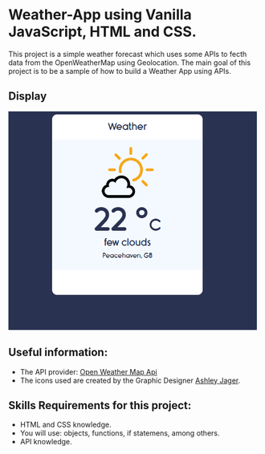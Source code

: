# Weather-App using Vanilla JavaScript, HTML and CSS.

This project is a simple weather forecast which uses some APIs to fecth data from the OpenWeatherMap using Geolocation. The main goal of this project is to be a sample of how to build a Weather App using APIs.

## Display
<img src = "Accepted.png">

## Useful information:
- The API provider: [Open Weather Map Api](https://openweathermap.org)
- The icons used are created by the Graphic Designer [Ashley Jager](https://github.com/manifestinteractive/weather-underground-icons).

## Skills Requirements for this project:
- HTML and CSS knowledge.
- You will use: objects, functions, if statemens, among others.
- API knowledge.
